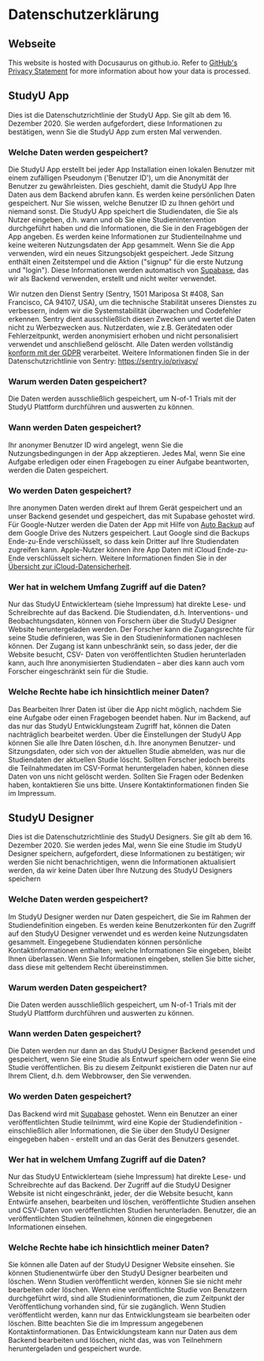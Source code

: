 # Datenschutzerklärung

## Webseite

This website is hosted with Docusaurus on github.io. Refer to [GitHub's Privacy Statement](https://docs.github.com/en/site-policy/privacy-policies/github-privacy-statement) for more information about how your data is processed.

## StudyU App

Dies ist die Datenschutzrichtlinie der StudyU App. Sie gilt ab dem 16. Dezember 2020. Sie
werden aufgefordert, diese Informationen zu bestätigen, wenn Sie die StudyU App zum ersten
Mal verwenden.
### Welche Daten werden gespeichert?
Die StudyU App erstellt bei jeder App Installation einen lokalen Benutzer mit einem zufälligen
Pseudonym ('Benutzer ID'), um die Anonymität der Benutzer zu gewährleisten. Dies
geschieht, damit die StudyU App Ihre Daten aus dem Backend abrufen kann. Es werden keine
persönlichen Daten gespeichert. Nur Sie wissen, welche Benutzer ID zu Ihnen gehört und
niemand sonst. Die StudyU App speichert die Studiendaten, die Sie als Nutzer eingeben, d.h.
wann und ob Sie eine Studienintervention durchgeführt haben und die Informationen, die Sie
in den Fragebögen der App angeben. Es werden keine Informationen zur Studienteilnahme
und keine weiteren Nutzungsdaten der App gesammelt. Wenn Sie die App verwenden, wird
ein neues Sitzungsobjekt gespeichert. Jede Sitzung enthält einen Zeitstempel und die Aktion
("signup" für die erste Nutzung und "login"). Diese Informationen werden automatisch von
[Supabase](https://supabase.io), das wir als Backend verwenden, erstellt und nicht weiter verwendet.

Wir nutzen den Dienst Sentry (Sentry, 1501 Mariposa St #408, San Francisco, CA 94107, USA), um die technische Stabilität unseres Dienstes zu verbessern, indem wir die Systemstabilität überwachen und Codefehler erkennen. Sentry dient ausschließlich diesen Zwecken und wertet die Daten nicht zu Werbezwecken aus. Nutzerdaten, wie z.B. Gerätedaten oder Fehlerzeitpunkt, werden anonymisiert erhoben und nicht personalisiert verwendet und anschließend gelöscht. Alle Daten werden vollständig [konform mit der GDPR](https://sentry.io/legal/dpa/) verarbeitet. Weitere Informationen finden Sie in der Datenschutzrichtlinie von Sentry: https://sentry.io/privacy/
### Warum werden Daten gespeichert?
Die Daten werden ausschließlich gespeichert, um N-of-1 Trials mit der StudyU Plattform
durchführen und auswerten zu können.
### Wann werden Daten gespeichert?
Ihr anonymer Benutzer ID wird angelegt, wenn Sie die Nutzungsbedingungen in der App
akzeptieren. Jedes Mal, wenn Sie eine Aufgabe erledigen oder einen Fragebogen zu einer
Aufgabe beantworten, werden die Daten gespeichert.
### Wo werden Daten gespeichert?
Ihre anonymen Daten werden direkt auf Ihrem Gerät gespeichert und an unser Backend
gesendet und gespeichert, das mit Supabase gehostet wird. Für Google-Nutzer werden die Daten der App mit Hilfe von [Auto Backup](https://developer.android.com/guide/topics/data/autobackup) auf dem Google Drive des Nutzers gespeichert. Laut Google sind die Backups Ende-zu-Ende verschlüsselt, so dass kein Dritter auf Ihre Studiendaten zugreifen kann. Apple-Nutzer können ihre App Daten mit iCloud Ende-zu-Ende verschlüsselt sichern. Weitere Informationen finden Sie in der [Übersicht zur iCloud-Datensicherheit](https://support.apple.com/en-us/HT202303).
### Wer hat in welchem Umfang Zugriff auf die Daten?
Nur das StudyU Entwicklerteam (siehe Impressum) hat direkte Lese- und Schreibrechte auf
das Backend. Die Studiendaten, d.h. Interventions- und Beobachtungsdaten, können von
Forschern über die StudyU Designer Website heruntergeladen werden. Der Forscher kann
die Zugangsrechte für seine Studie definieren, was Sie in den Studieninformationen nachlesen
können. Der Zugang ist kann unbeschränkt sein, so dass jeder, der die Website besucht, CSV-
Daten von veröffentlichten Studien herunterladen kann, auch Ihre anonymisierten
Studiendaten – aber dies kann auch vom Forscher eingeschränkt sein für die Studie.
### Welche Rechte habe ich hinsichtlich meiner Daten?
Das Bearbeiten Ihrer Daten ist über die App nicht möglich, nachdem Sie eine Aufgabe oder
einen Fragebogen beendet haben. Nur im Backend, auf das nur das StudyU
Entwicklungsteam Zugriff hat, können die Daten nachträglich bearbeitet werden. Über die
Einstellungen der StudyU App können Sie alle Ihre Daten löschen, d.h. Ihre anonymen
Benutzer- und Sitzungsdaten, oder sich von der aktuellen Studie abmelden, was nur die
Studiendaten der aktuellen Studie löscht. Sollten Forscher jedoch bereits die Teilnahmedaten
im CSV-Format heruntergeladen haben, können diese Daten von uns nicht gelöscht werden.
Sollten Sie Fragen oder Bedenken haben, kontaktieren Sie uns bitte. Unsere
Kontaktinformationen finden Sie im Impressum.


## StudyU Designer
Dies ist die Datenschutzrichtlinie des StudyU Designers. Sie gilt ab dem 16. Dezember 2020.
Sie werden jedes Mal, wenn Sie eine Studie im StudyU Designer speichern, aufgefordert,
diese Informationen zu bestätigen; wir werden Sie nicht benachrichtigen, wenn die
Informationen aktualisiert werden, da wir keine Daten über Ihre Nutzung des StudyU
Designers speichern

### Welche Daten werden gespeichert?
Im StudyU Designer werden nur Daten gespeichert, die Sie im Rahmen der Studiendefinition
eingeben. Es werden keine Benutzerkonten für den Zugriff auf den StudyU Designer
verwendet und es werden keine Nutzungsdaten gesammelt. Eingegebene Studiendaten
können persönliche Kontaktinformationen enthalten; welche Informationen Sie eingeben,
bleibt Ihnen überlassen. Wenn Sie Informationen eingeben, stellen Sie bitte sicher, dass diese
mit geltendem Recht übereinstimmen.
### Warum werden Daten gespeichert?
Die Daten werden ausschließlich gespeichert, um N-of-1 Trials mit der StudyU Plattform
durchführen und auswerten zu können.
### Wann werden Daten gespeichert?
Die Daten werden nur dann an das StudyU Designer Backend gesendet und gespeichert,
wenn Sie eine Studie als Entwurf speichern oder wenn Sie eine Studie veröffentlichen. Bis zu
diesem Zeitpunkt existieren die Daten nur auf Ihrem Client, d.h. dem Webbrowser, den Sie
verwenden.
### Wo werden Daten gespeichert?
Das Backend wird mit [Supabase]((https://supabase.io)) gehostet. Wenn ein Benutzer an einer veröffentlichten
Studie teilnimmt, wird eine Kopie der Studiendefinition - einschließlich aller Informationen, die
Sie über den StudyU Designer eingegeben haben - erstellt und an das Gerät des Benutzers
gesendet.
### Wer hat in welchem Umfang Zugriff auf die Daten?
Nur das StudyU Entwicklerteam (siehe Impressum) hat direkte Lese- und Schreibrechte auf
das Backend. Der Zugriff auf die StudyU Designer Website ist nicht eingeschränkt, jeder, der
die Website besucht, kann Entwürfe ansehen, bearbeiten und löschen, veröffentlichte Studien
ansehen und CSV-Daten von veröffentlichten Studien herunterladen. Benutzer, die an
veröffentlichten Studien teilnehmen, können die eingegebenen Informationen einsehen.
### Welche Rechte habe ich hinsichtlich meiner Daten?
Sie können alle Daten auf der StudyU Designer Website einsehen. Sie können
Studienentwürfe über den StudyU Designer bearbeiten und löschen. Wenn Studien
veröffentlicht werden, können Sie sie nicht mehr bearbeiten oder löschen. Wenn eine
veröffentlichte Studie von Benutzern durchgeführt wird, sind alle Studieninformationen, die
zum Zeitpunkt der Veröffentlichung vorhanden sind, für sie zugänglich. Wenn Studien
veröffentlicht werden, kann nur das Entwicklungsteam sie bearbeiten oder löschen. Bitte
beachten Sie die im Impressum angegebenen Kontaktinformationen. Das Entwicklungsteam
kann nur Daten aus dem Backend bearbeiten und löschen, nicht das, was von Teilnehmern
heruntergeladen und gespeichert wurde.
